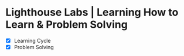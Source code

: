 # Lighthouse Labs | Learning How to Learn & Problem Solving

* [X] Learning Cycle
* [X] Problem Solving
